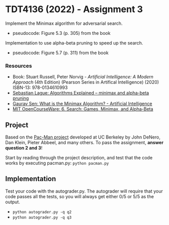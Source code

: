 # TDT4136 (2022) - Assignment 3
Implement the Minimax algorithm for adversarial search.
- pseudocode: Figure 5.3 (p. 305) from the book

Implementation to use alpha-beta pruning to speed up the search.
- pseudocode: Figure 5.7 (p. 311) from the book

### Resources
- Book: Stuart Russell, Peter Norvig - *Artificial Intelligence: A Modern Approach* (4th Edition) (Pearson Series in Artifical Intelligence) (2020)
<br>ISBN-13: 978-0134610993
- [Sebastian Lague: Algorithms Explained – minimax and alpha-beta pruning](https://youtu.be/l-hh51ncgDI)
- [Gaurav Sen: What is the Minimax Algorithm? - Artificial Intelligence](https://youtu.be/KU9Ch59-4vw)
- [MIT OpenCourseWare: 6. Search: Games, Minimax, and Alpha-Beta](https://youtu.be/STjW3eH0Cik)



## Project
Based on the [Pac-Man project](https://inst.eecs.berkeley.edu/~cs188/su21/project2/) developed at UC Berkeley by John DeNero, Dan Klein, Pieter Abbeel, and many others. 
To pass the assignment, **answer question 2 and 3**!

Start by reading through the project description, and test that the code works by executing pacman.py: `python pacman.py`

## Implementation
Test your code with the autograder.py. The autograder will require that your code passes all the tests, so you will always get either 0/5 or 5/5 as the output.
- `python autograder.py -q q2`
- `python autograder.py -q q3`
